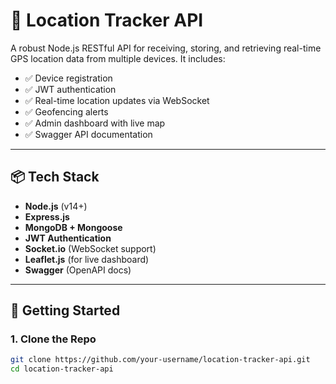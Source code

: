 # 📍 Location Tracker API

A robust Node.js RESTful API for receiving, storing, and retrieving real-time GPS location data from multiple devices. It includes:

- ✅ Device registration  
- ✅ JWT authentication  
- ✅ Real-time location updates via WebSocket  
- ✅ Geofencing alerts  
- ✅ Admin dashboard with live map  
- ✅ Swagger API documentation  

---

## 📦 Tech Stack

- **Node.js** (v14+)
- **Express.js**
- **MongoDB + Mongoose**
- **JWT Authentication**
- **Socket.io** (WebSocket support)
- **Leaflet.js** (for live dashboard)
- **Swagger** (OpenAPI docs)

---

## 🚀 Getting Started

### 1. Clone the Repo

```bash
git clone https://github.com/your-username/location-tracker-api.git
cd location-tracker-api
